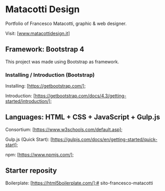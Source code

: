 # Matacotti Design

Portfolio of Francesco Matacotti, graphic & web designer.

Visit: [www.matacottidesign.it]

## Framework: Bootstrap 4

This project was made using Bootstrap as framework.

### Installing / Introduction (Bootstrap)

Installing: [https://getbootstrap.com/];

Introduction: [https://getbootstrap.com/docs/4.3/getting-started/introduction/];

## Languages: HTML + CSS + JavaScript + Gulp.js

Consortium: [https://www.w3schools.com/default.asp];

Gulp.js (Quick Start): [https://gulpjs.com/docs/en/getting-started/quick-start];

npm: [https://www.npmjs.com/];

## Starter reposity

Boilerplate: [https://html5boilerplate.com/];# sito-francesco-matacotti

